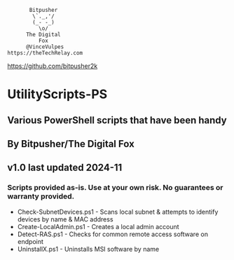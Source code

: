            Bitpusher
            \`._,'/
            (_- -_)
              \o/
          The Digital
              Fox
          @VinceVulpes
    https://theTechRelay.com
 https://github.com/bitpusher2k

# UtilityScripts-PS

## Various PowerShell scripts that have been handy

## By Bitpusher/The Digital Fox

## v1.0 last updated 2024-11

### Scripts provided as-is. Use at your own risk. No guarantees or warranty provided.

* Check-SubnetDevices.ps1 - Scans local subnet & attempts to identify devices by name & MAC address
* Create-LocalAdmin.ps1 - Creates a local admin account
* Detect-RAS.ps1 - Checks for common remote access software on endpoint
* UninstallX.ps1 - Uninstalls MSI software by name

